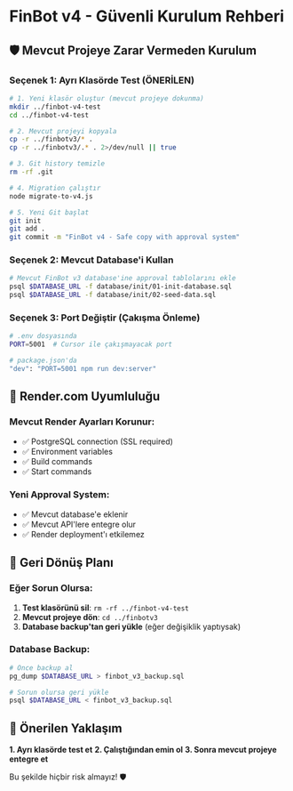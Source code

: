 # FinBot v4 - Güvenli Kurulum Rehberi

## 🛡️ Mevcut Projeye Zarar Vermeden Kurulum

### Seçenek 1: Ayrı Klasörde Test (ÖNERİLEN)
```bash
# 1. Yeni klasör oluştur (mevcut projeye dokunma)
mkdir ../finbot-v4-test
cd ../finbot-v4-test

# 2. Mevcut projeyi kopyala
cp -r ../finbotv3/* .
cp -r ../finbotv3/.* . 2>/dev/null || true

# 3. Git history temizle
rm -rf .git

# 4. Migration çalıştır
node migrate-to-v4.js

# 5. Yeni Git başlat
git init
git add .
git commit -m "FinBot v4 - Safe copy with approval system"
```

### Seçenek 2: Mevcut Database'i Kullan
```bash
# Mevcut FinBot v3 database'ine approval tablolarını ekle
psql $DATABASE_URL -f database/init/01-init-database.sql
psql $DATABASE_URL -f database/init/02-seed-data.sql
```

### Seçenek 3: Port Değiştir (Çakışma Önleme)
```bash
# .env dosyasında
PORT=5001  # Cursor ile çakışmayacak port

# package.json'da
"dev": "PORT=5001 npm run dev:server"
```

## 🎯 Render.com Uyumluluğu

### Mevcut Render Ayarları Korunur:
- ✅ PostgreSQL connection (SSL required)
- ✅ Environment variables
- ✅ Build commands
- ✅ Start commands

### Yeni Approval System:
- ✅ Mevcut database'e eklenir
- ✅ Mevcut API'lere entegre olur
- ✅ Render deployment'ı etkilemez

## 🔄 Geri Dönüş Planı

### Eğer Sorun Olursa:
1. **Test klasörünü sil**: `rm -rf ../finbot-v4-test`
2. **Mevcut projeye dön**: `cd ../finbotv3`
3. **Database backup'tan geri yükle** (eğer değişiklik yaptıysak)

### Database Backup:
```bash
# Önce backup al
pg_dump $DATABASE_URL > finbot_v3_backup.sql

# Sorun olursa geri yükle
psql $DATABASE_URL < finbot_v3_backup.sql
```

## 🚀 Önerilen Yaklaşım

**1. Ayrı klasörde test et**
**2. Çalıştığından emin ol**
**3. Sonra mevcut projeye entegre et**

Bu şekilde hiçbir risk almayız! 🛡️